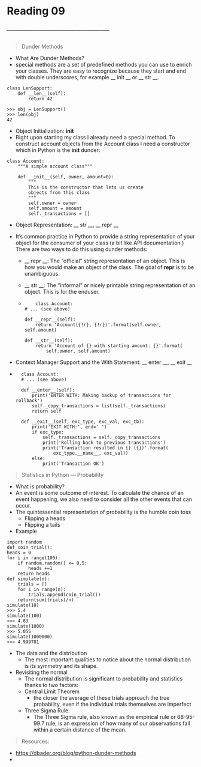 # Reading 09
###### ___________________________________________
> Dunder Methods
- What Are Dunder Methods? 
- special methods are a set of predefined methods you can use to enrich your classes. They are easy to recognize because they start and end with double underscores, for example __ init __ or __ str __.
``` 
class LenSupport:
    def __len__(self):
        return 42

>>> obj = LenSupport()
>>> len(obj)
42
```
- Object Initialization: __init__
- Right upon starting my class I already need a special method. To construct account objects from the Account class I need a constructor which in Python is the __init__ dunder:
```
class Account:
    """A simple account class"""

    def __init__(self, owner, amount=0):
        """
        This is the constructor that lets us create
        objects from this class
        """
        self.owner = owner
        self.amount = amount
        self._transactions = []
```

- Object Representation: __ str __, __ repr __
- It’s common practice in Python to provide a string representation of your object for the consumer of your class (a bit like API documentation.) There are two ways to do this using dunder methods:
  - __ repr __: The “official” string representation of an object. This is how you would make an object of the class. The goal of __repr__ is to be unambiguous.

  - __ str __: The “informal” or nicely printable string representation of an object. This is for the enduser.
  - ```
        class Account:
    # ... (see above)

    def __repr__(self):
        return 'Account({!r}, {!r})'.format(self.owner, self.amount)

    def __str__(self):
        return 'Account of {} with starting amount: {}'.format(
            self.owner, self.amount)
    ```
    
- Context Manager Support and the With Statement: __ enter __, __ exit __
- ```
    class Account:
    # ... (see above)

    def __enter__(self):
        print('ENTER WITH: Making backup of transactions for rollback')
        self._copy_transactions = list(self._transactions)
        return self

    def __exit__(self, exc_type, exc_val, exc_tb):
        print('EXIT WITH:', end=' ')
        if exc_type:
            self._transactions = self._copy_transactions
            print('Rolling back to previous transactions')
            print('Transaction resulted in {} ({})'.format(
                exc_type.__name__, exc_val))
        else:
            print('Transaction OK')
  ```
>  Statistics in Python — Probability 
- What is probability? 
- An event is some outcome of interest. To calculate the chance of an event happening, we also need to consider all the other events that can occur. 
- The quintessential representation of probability is the humble coin toss
  - Flipping a heads
  - Flipping a tails
- Example 
```
import random
def coin_trial():
heads = 0
for i in range(100):
    if random.random() <= 0.5:
        heads +=1
    return heads
def simulate(n):
    trials = []
    for i in range(n):
        trials.append(coin_trial())
    return(sum(trials)/n)
simulate(10)
>>> 5.4
simulate(100)
>>> 4.83
simulate(1000)
>>> 5.055
simulate(1000000)
>>> 4.999781
```
- The data and the distribution 
  - The most important qualities to notice about the normal distribution is its symmetry and its shape.
- Revisiting the normal 
  - The normal distribution is significant to probability and statistics thanks to two factors:
  - Central Limit Theorem
    - the closer the average of these trials approach the true probability, even if the individual trials themselves are imperfect
  - Three Sigma Rule.
    - The Three Sigma rule, also known as the empirical rule or 68-95-99.7 rule, is an expression of how many of our observations fall within a certain distance of the mean.








> Resources: 
- https://dbader.org/blog/python-dunder-methods 
- 